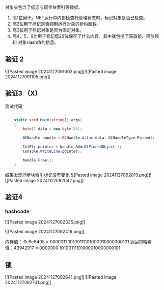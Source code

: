 

对象头包含了标志与同步块索引等数据。

1. 高1位用于。NET运行中内部检查托管堆状态时，标记对象是否已检查。
2. 高2位用于标记是否抑制运行对象的析构函数。
3. 高3位用于标记对象是否为固定对象。
4. 高4、5、6为用于标记低26位保存了什么内容，其中就包括了获取锁、释放锁和
对象Hash值的信息。

## 验证 2


![[Pasted image 20241127091002.png]]![[Pasted image 20241127091105.png]]


## 验证3 （X）

测试代码
```csharp

    static void Main(string[] args)
    {
        byte[] data = new byte[10];

        GCHandle handle = GCHandle.Alloc(data, GCHandleType.Pinned);

        IntPtr pointer = handle.AddrOfPinnedObject();
        Console.WriteLine(pointer);

        handle.Free();
    }

```

 结果发现同步块索引标记没有变化
 ![[Pasted image 20241127092019.png]]![[Pasted image 20241127092047.png]]

## 验证4

### hashcode
![[Pasted image 20241127092335.png]]

![[Pasted image 20241127092419.png]]

内存值： 0e9e8405 = 0000011 10100111101000010000000101
返回的哈希值：43942917 = 0000000 10100111101000010000000101

##  锁
![[Pasted image 20241127092641.png]]![[Pasted image 20241127092701.png]]